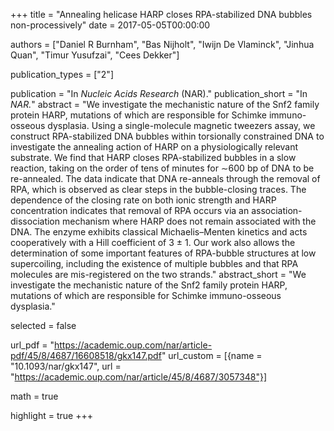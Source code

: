 +++
title = "Annealing helicase HARP closes RPA-stabilized DNA bubbles non-processively"
date = 2017-05-05T00:00:00

authors = ["Daniel R Burnham", "Bas Nijholt", "Iwijn De Vlaminck", "Jinhua Quan", "Timur Yusufzai", "Cees Dekker"]

publication_types = ["2"]

publication = "In *Nucleic Acids Research* (NAR)."
publication_short = "In *NAR.*"
abstract = "We investigate the mechanistic nature of the Snf2 family protein HARP, mutations of which are responsible for Schimke immuno-osseous dysplasia. Using a single-molecule magnetic tweezers assay, we construct RPA-stabilized DNA bubbles within torsionally constrained DNA to investigate the annealing action of HARP on a physiologically relevant substrate. We find that HARP closes RPA-stabilized bubbles in a slow reaction, taking on the order of tens of minutes for ∼600 bp of DNA to be re-annealed. The data indicate that DNA re-anneals through the removal of RPA, which is observed as clear steps in the bubble-closing traces. The dependence of the closing rate on both ionic strength and HARP concentration indicates that removal of RPA occurs via an association-dissociation mechanism where HARP does not remain associated with the DNA. The enzyme exhibits classical Michaelis–Menten kinetics and acts cooperatively with a Hill coefficient of 3 ± 1. Our work also allows the determination of some important features of RPA-bubble structures at low supercoiling, including the existence of multiple bubbles and that RPA molecules are mis-registered on the two strands."
abstract_short = "We investigate the mechanistic nature of the Snf2 family protein HARP, mutations of which are responsible for Schimke immuno-osseous dysplasia."

selected = false

url_pdf = "https://academic.oup.com/nar/article-pdf/45/8/4687/16608518/gkx147.pdf"
url_custom = [{name = "10.1093/nar/gkx147", url = "https://academic.oup.com/nar/article/45/8/4687/3057348"}]

math = true

highlight = true
+++
